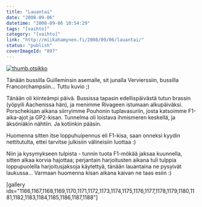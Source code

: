 ```yaml
---
title: "Lauantai"
date: "2008-09-06"
datetime: "2008-09-06 10:54:29"
tags: "[vaihto]"
category: "[vaihto]"
link: "http://miikahamynen.fi/2008/09/06/lauantai/"
status: "publish"
coverImageId: "897"
---
```


[![](http://miikahamynen.fi/wp-content/uploads/2008/09/thumb.otsikko5.jpg "thumb.otsikko")](http://miikahamynen.fi/2008/09/06/lauantai/thumb-otsikko-22/)

Tänään bussilla Guilleminsin asemalle, sit junalla Vervierssiin, bussilla Francorchampsiin... Tuttu kuvio ;)

Tänään oli kiinteämpi päivä. Bussissa tapasin edellispäivästä tutun brassin (yöpyili Aachenissa hän), ja menimme Rivageen istumaan alkupäiväksi. Porschekisan aikana siirryimme Pouhonin tuplavasuriin, josta katsoimme F1-aika-ajot ja GP2-kisan. Tunnelma oli loistava ihmismeren keskellä, ja äksöniäkin nähtiin. Ja kotiinkin pääsin.

Huomenna sitten itse loppuhuipennus eli F1-kisa, saan onneksi kyydin nettitutulta, ettei tarvitse julkisiin välineisiin luottaa :)

Niin ja kysymykseen tulpista - tunnin tuota F1-mökää jaksaa kuunnella, sitten alkaa korvia hajottaa; perjantain harjoitusten aikana tuli tulppia loppupuolella harjoitusjaksoja käytettyä, tänään lauantaina ne pysyivät laukussa... Varmaan huomenna kisan aikana kaivan ne taas esiin :)

\[gallery ids="1166,1167,1168,1169,1170,1171,1172,1173,1174,1175,1176,1177,1178,1179,1180,1181,1182,1183,1184,1185,1186,1187,1188"\]
